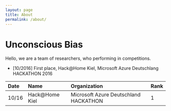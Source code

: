 ```yaml
---
layout: page
title: About
permalink: /about/
---
```



# Unconscious Bias

Hello, we are a team of researchers, who performing in competitions.


- [10/2016] First place, Hack@Home Kiel, Microsoft Azure Deutschlang HACKATHON 2016

|Date  |Name          |Organization                         |Rank   |
|:-----|:-----        |:-------------                       |:------|
|10/16 |Hack@Home Kiel|Microsoft Azure Deutschland HACKATHON|1      |


